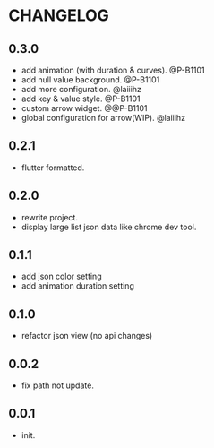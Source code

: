 # CHANGELOG

## 0.3.0

* add animation (with duration & curves). @P-B1101
* add null value background. @P-B1101
* add more configuration. @laiiihz
* add key & value style. @P-B1101
* custom arrow widget. @@P-B1101
* global configuration for arrow(WIP). @laiiihz

## 0.2.1

* flutter formatted.

## 0.2.0

* rewrite project.
* display large list json data like chrome dev tool.
## 0.1.1

* add json color setting
* add animation duration setting

## 0.1.0

* refactor json view (no api changes)

## 0.0.2

* fix path not update.

## 0.0.1

* init.

